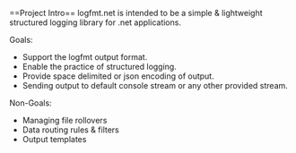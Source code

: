 ==Project Intro==
logfmt.net is intended to be a simple & lightweight structured logging library for .net applications.

Goals:
- Support the logfmt output format.
- Enable the practice of structured logging.
- Provide space delimited or json encoding of output.
- Sending output to default console stream or any other provided stream.

Non-Goals:
- Managing file rollovers
- Data routing rules & filters
- Output templates